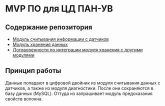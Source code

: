 # MVP ПО для ЦД ПАН-УВ
## Содержание репозитория
- [Модуль считывания информации с датчиков](sensors_module/)
- [Модуль хранения данных](data_storage/)
- [Договоренности по интеграции модуля хранения с другими модулями](storage_module_integration.md)
## Принцип работы
Данные попадают в цифровой двойник из модуля считывания данных с датчиков, а также из модуля диагностики.
После они сохраняются в базу данных (MySQL). Оттуда из запрашивает модуль предсказания свойств волокна.